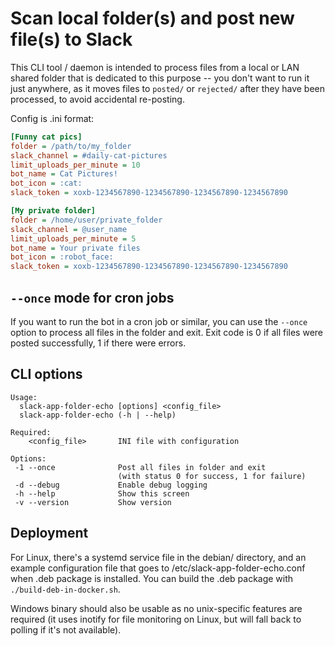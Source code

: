 # Scan local folder(s) and post new file(s) to Slack

This CLI tool / daemon is intended to process files from a local or LAN shared folder
that is dedicated to this purpose -- you don't want to run it just anywhere, as it
moves files to `posted/` or `rejected/` after they have been processed,
to avoid accidental re-posting.

Config is .ini format:

```ini
[Funny cat pics]
folder = /path/to/my_folder
slack_channel = #daily-cat-pictures
limit_uploads_per_minute = 10
bot_name = Cat Pictures!
bot_icon = :cat:
slack_token = xoxb-1234567890-1234567890-1234567890-1234567890

[My private folder]
folder = /home/user/private_folder
slack_channel = @user_name
limit_uploads_per_minute = 5
bot_name = Your private files
bot_icon = :robot_face:
slack_token = xoxb-1234567890-1234567890-1234567890-1234567890
```

## `--once` mode for cron jobs

If you want to run the bot in a cron job or similar, you can use the `--once` option
to process all files in the folder and exit. Exit code is 0
if all files were posted successfully, 1 if there were errors.

## CLI options

```
Usage:
  slack-app-folder-echo [options] <config_file>
  slack-app-folder-echo (-h | --help)

Required:
    <config_file>       INI file with configuration

Options:
 -1 --once              Post all files in folder and exit
                        (with status 0 for success, 1 for failure)
 -d --debug             Enable debug logging
 -h --help              Show this screen
 -v --version           Show version
```

## Deployment

For Linux, there's a systemd service file in the debian/ directory, and an
example configuration file that goes to /etc/slack-app-folder-echo.conf
when .deb package is installed. You can build the .deb package
with `./build-deb-in-docker.sh`.

Windows binary should also be usable as no unix-specific
features are required (it uses inotify for file monitoring
on Linux, but will fall back to polling if it's not available).
